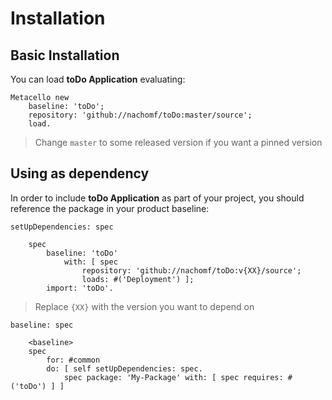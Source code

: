 # Installation

## Basic Installation

You can load **toDo Application** evaluating:
```smalltalk
Metacello new
	baseline: 'toDo';
	repository: 'github://nachomf/toDo:master/source';
	load.
```
>  Change `master` to some released version if you want a pinned version

## Using as dependency

In order to include **toDo Application** as part of your project, you should reference the package in your product baseline:

```smalltalk
setUpDependencies: spec

	spec
		baseline: 'toDo'
			with: [ spec
				repository: 'github://nachomf/toDo:v{XX}/source';
				loads: #('Deployment') ];
		import: 'toDo'.
```
> Replace `{XX}` with the version you want to depend on

```smalltalk
baseline: spec

	<baseline>
	spec
		for: #common
		do: [ self setUpDependencies: spec.
			spec package: 'My-Package' with: [ spec requires: #('toDo') ] ]
```
